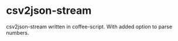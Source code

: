 csv2json-stream
===============

csv2json-stream written in coffee-script. With added option to parse numbers.
